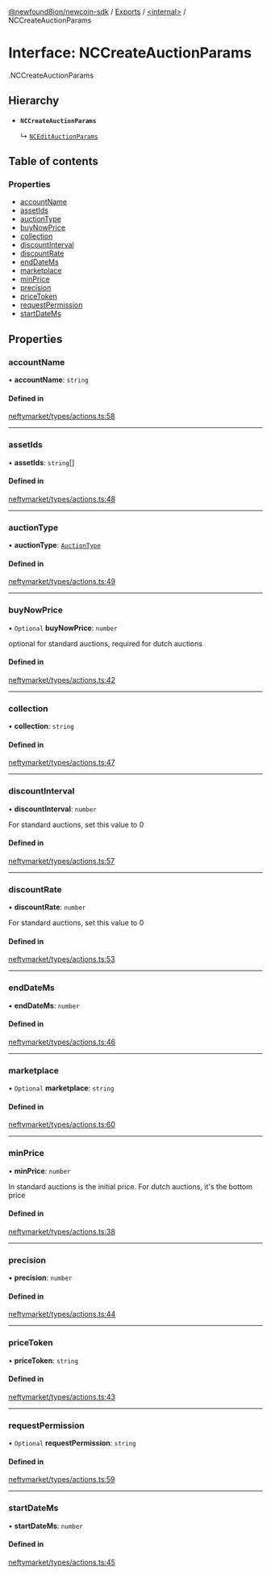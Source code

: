 [@newfound8ion/newcoin-sdk](../README.md) / [Exports](../modules.md) / [<internal\>](../modules/internal_.md) / NCCreateAuctionParams

# Interface: NCCreateAuctionParams

[<internal>](../modules/internal_.md).NCCreateAuctionParams

## Hierarchy

- **`NCCreateAuctionParams`**

  ↳ [`NCEditAuctionParams`](internal_.NCEditAuctionParams.md)

## Table of contents

### Properties

- [accountName](internal_.NCCreateAuctionParams.md#accountname)
- [assetIds](internal_.NCCreateAuctionParams.md#assetids)
- [auctionType](internal_.NCCreateAuctionParams.md#auctiontype)
- [buyNowPrice](internal_.NCCreateAuctionParams.md#buynowprice)
- [collection](internal_.NCCreateAuctionParams.md#collection)
- [discountInterval](internal_.NCCreateAuctionParams.md#discountinterval)
- [discountRate](internal_.NCCreateAuctionParams.md#discountrate)
- [endDateMs](internal_.NCCreateAuctionParams.md#enddatems)
- [marketplace](internal_.NCCreateAuctionParams.md#marketplace)
- [minPrice](internal_.NCCreateAuctionParams.md#minprice)
- [precision](internal_.NCCreateAuctionParams.md#precision)
- [priceToken](internal_.NCCreateAuctionParams.md#pricetoken)
- [requestPermission](internal_.NCCreateAuctionParams.md#requestpermission)
- [startDateMs](internal_.NCCreateAuctionParams.md#startdatems)

## Properties

### accountName

• **accountName**: `string`

#### Defined in

[neftymarket/types/actions.ts:58](https://github.com/Newcoin-Foundation/newcoin-sdk/blob/0336391/src/neftymarket/types/actions.ts#L58)

___

### assetIds

• **assetIds**: `string`[]

#### Defined in

[neftymarket/types/actions.ts:48](https://github.com/Newcoin-Foundation/newcoin-sdk/blob/0336391/src/neftymarket/types/actions.ts#L48)

___

### auctionType

• **auctionType**: [`AuctionType`](../enums/internal_.AuctionType.md)

#### Defined in

[neftymarket/types/actions.ts:49](https://github.com/Newcoin-Foundation/newcoin-sdk/blob/0336391/src/neftymarket/types/actions.ts#L49)

___

### buyNowPrice

• `Optional` **buyNowPrice**: `number`

optional for standard auctions, required for dutch auctions

#### Defined in

[neftymarket/types/actions.ts:42](https://github.com/Newcoin-Foundation/newcoin-sdk/blob/0336391/src/neftymarket/types/actions.ts#L42)

___

### collection

• **collection**: `string`

#### Defined in

[neftymarket/types/actions.ts:47](https://github.com/Newcoin-Foundation/newcoin-sdk/blob/0336391/src/neftymarket/types/actions.ts#L47)

___

### discountInterval

• **discountInterval**: `number`

For standard auctions, set this value to 0

#### Defined in

[neftymarket/types/actions.ts:57](https://github.com/Newcoin-Foundation/newcoin-sdk/blob/0336391/src/neftymarket/types/actions.ts#L57)

___

### discountRate

• **discountRate**: `number`

For standard auctions, set this value to 0

#### Defined in

[neftymarket/types/actions.ts:53](https://github.com/Newcoin-Foundation/newcoin-sdk/blob/0336391/src/neftymarket/types/actions.ts#L53)

___

### endDateMs

• **endDateMs**: `number`

#### Defined in

[neftymarket/types/actions.ts:46](https://github.com/Newcoin-Foundation/newcoin-sdk/blob/0336391/src/neftymarket/types/actions.ts#L46)

___

### marketplace

• `Optional` **marketplace**: `string`

#### Defined in

[neftymarket/types/actions.ts:60](https://github.com/Newcoin-Foundation/newcoin-sdk/blob/0336391/src/neftymarket/types/actions.ts#L60)

___

### minPrice

• **minPrice**: `number`

In standard auctions is the initial price. For dutch auctions,
it's the bottom price

#### Defined in

[neftymarket/types/actions.ts:38](https://github.com/Newcoin-Foundation/newcoin-sdk/blob/0336391/src/neftymarket/types/actions.ts#L38)

___

### precision

• **precision**: `number`

#### Defined in

[neftymarket/types/actions.ts:44](https://github.com/Newcoin-Foundation/newcoin-sdk/blob/0336391/src/neftymarket/types/actions.ts#L44)

___

### priceToken

• **priceToken**: `string`

#### Defined in

[neftymarket/types/actions.ts:43](https://github.com/Newcoin-Foundation/newcoin-sdk/blob/0336391/src/neftymarket/types/actions.ts#L43)

___

### requestPermission

• `Optional` **requestPermission**: `string`

#### Defined in

[neftymarket/types/actions.ts:59](https://github.com/Newcoin-Foundation/newcoin-sdk/blob/0336391/src/neftymarket/types/actions.ts#L59)

___

### startDateMs

• **startDateMs**: `number`

#### Defined in

[neftymarket/types/actions.ts:45](https://github.com/Newcoin-Foundation/newcoin-sdk/blob/0336391/src/neftymarket/types/actions.ts#L45)
